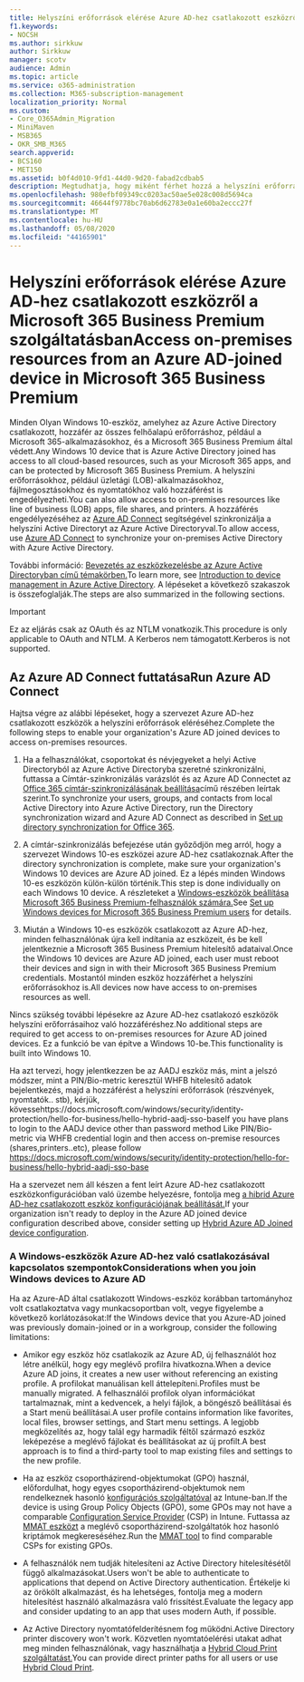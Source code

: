 ```yaml
---
title: Helyszíni erőforrások elérése Azure AD-hez csatlakozott eszközről a Microsoft 365 Vállalati verzióban
f1.keywords:
- NOCSH
ms.author: sirkkuw
author: Sirkkuw
manager: scotv
audience: Admin
ms.topic: article
ms.service: o365-administration
ms.collection: M365-subscription-management
localization_priority: Normal
ms.custom:
- Core_O365Admin_Migration
- MiniMaven
- MSB365
- OKR_SMB_M365
search.appverid:
- BCS160
- MET150
ms.assetid: b0f4d010-9fd1-44d0-9d20-fabad2cdbab5
description: Megtudhatja, hogy miként férhet hozzá a helyszíni erőforrásokhoz, például az üzleti alkalmazásokhoz, a fájlmegosztásokhoz és a nyomtatókhoz egy Azure Active Directoryhoz csatlakozó Windows 10-eszközről.
ms.openlocfilehash: 980efbf09349cc0203ac50ae5e028c008d5694ca
ms.sourcegitcommit: 46644f9778bc70ab6d62783e0a1e60ba2eccc27f
ms.translationtype: MT
ms.contentlocale: hu-HU
ms.lasthandoff: 05/08/2020
ms.locfileid: "44165901"
---
```

# <a name="access-on-premises-resources-from-an-azure-ad-joined-device-in-microsoft-365-business-premium"></a><span data-ttu-id="a6181-103">Helyszíni erőforrások elérése Azure AD-hez csatlakozott eszközről a Microsoft 365 Business Premium szolgáltatásban</span><span class="sxs-lookup"><span data-stu-id="a6181-103">Access on-premises resources from an Azure AD-joined device in Microsoft 365 Business Premium</span></span>

<span data-ttu-id="a6181-104">Minden Olyan Windows 10-eszköz, amelyhez az Azure Active Directory csatlakozott, hozzáfér az összes felhőalapú erőforráshoz, például a Microsoft 365-alkalmazásokhoz, és a Microsoft 365 Business Premium által védett.</span><span class="sxs-lookup"><span data-stu-id="a6181-104">Any Windows 10 device that is Azure Active Directory joined has access to all cloud-based resources, such as your Microsoft 365 apps, and can be protected by Microsoft 365 Business Premium.</span></span> <span data-ttu-id="a6181-105">A helyszíni erőforrásokhoz, például üzletági (LOB)-alkalmazásokhoz, fájlmegosztásokhoz és nyomtatókhoz való hozzáférést is engedélyezheti.</span><span class="sxs-lookup"><span data-stu-id="a6181-105">You can also allow access to on-premises resources like line of business (LOB) apps, file shares, and printers.</span></span> <span data-ttu-id="a6181-106">A hozzáférés engedélyezéséhez az [Azure AD Connect](https://docs.microsoft.com/azure/active-directory/connect/active-directory-aadconnect) segítségével szinkronizálja a helyszíni Active Directoryt az Azure Active Directoryval.</span><span class="sxs-lookup"><span data-stu-id="a6181-106">To allow access, use [Azure AD Connect](https://docs.microsoft.com/azure/active-directory/connect/active-directory-aadconnect) to synchronize your on-premises Active Directory with Azure Active Directory.</span></span> 

<span data-ttu-id="a6181-107">További információ: [Bevezetés az eszközkezelésbe az Azure Active Directoryban című témakörben.](https://docs.microsoft.com/azure/active-directory/device-management-introduction)</span><span class="sxs-lookup"><span data-stu-id="a6181-107">To learn more, see [Introduction to device management in Azure Active Directory](https://docs.microsoft.com/azure/active-directory/device-management-introduction).</span></span>
<span data-ttu-id="a6181-108">A lépéseket a következő szakaszok is összefoglalják.</span><span class="sxs-lookup"><span data-stu-id="a6181-108">The steps are also summarized in the following sections.</span></span>

> [!IMPORTANT]
> <span data-ttu-id="a6181-109">Ez az eljárás csak az OAuth és az NTLM vonatkozik.</span><span class="sxs-lookup"><span data-stu-id="a6181-109">This procedure is only applicable to OAuth and NTLM.</span></span> <span data-ttu-id="a6181-110">A Kerberos nem támogatott.</span><span class="sxs-lookup"><span data-stu-id="a6181-110">Kerberos is not supported.</span></span>
 
## <a name="run-azure-ad-connect"></a><span data-ttu-id="a6181-111">Az Azure AD Connect futtatása</span><span class="sxs-lookup"><span data-stu-id="a6181-111">Run Azure AD Connect</span></span>

<span data-ttu-id="a6181-112">Hajtsa végre az alábbi lépéseket, hogy a szervezet Azure AD-hez csatlakozott eszközök a helyszíni erőforrások eléréséhez.</span><span class="sxs-lookup"><span data-stu-id="a6181-112">Complete the following steps to enable your organization's Azure AD joined devices to access on-premises resources.</span></span>
  
1. <span data-ttu-id="a6181-113">Ha a felhasználókat, csoportokat és névjegyeket a helyi Active Directoryból az Azure Active Directoryba szeretné szinkronizálni, futtassa a Címtár-szinkronizálás varázslót és az Azure AD Connectet az [Office 365 címtár-szinkronizálásának beállítása](https://docs.microsoft.com/office365/enterprise/set-up-directory-synchronization)című részében leírtak szerint.</span><span class="sxs-lookup"><span data-stu-id="a6181-113">To synchronize your users, groups, and contacts from local Active Directory into Azure Active Directory, run the Directory synchronization wizard and Azure AD Connect as described in [Set up directory synchronization for Office 365](https://docs.microsoft.com/office365/enterprise/set-up-directory-synchronization).</span></span>
    
2. <span data-ttu-id="a6181-114">A címtár-szinkronizálás befejezése után győződjön meg arról, hogy a szervezet Windows 10-es eszközei azure AD-hez csatlakoznak.</span><span class="sxs-lookup"><span data-stu-id="a6181-114">After the directory synchronization is complete, make sure your organization's Windows 10 devices are Azure AD joined.</span></span> <span data-ttu-id="a6181-115">Ez a lépés minden Windows 10-es eszközön külön-külön történik.</span><span class="sxs-lookup"><span data-stu-id="a6181-115">This step is done individually on each Windows 10 device.</span></span> <span data-ttu-id="a6181-116">A részleteket a [Windows-eszközök beállítása Microsoft 365 Business Premium-felhasználók számára.](set-up-windows-devices.md)</span><span class="sxs-lookup"><span data-stu-id="a6181-116">See [Set up Windows devices for Microsoft 365 Business Premium users](set-up-windows-devices.md) for details.</span></span> 
    
3. <span data-ttu-id="a6181-117">Miután a Windows 10-es eszközök csatlakozott az Azure AD-hez, minden felhasználónak újra kell indítania az eszközeit, és be kell jelentkeznie a Microsoft 365 Business Premium hitelesítő adataival.</span><span class="sxs-lookup"><span data-stu-id="a6181-117">Once the Windows 10 devices are Azure AD joined, each user must reboot their devices and sign in with their Microsoft 365 Business Premium credentials.</span></span> <span data-ttu-id="a6181-118">Mostantól minden eszköz hozzáférhet a helyszíni erőforrásokhoz is.</span><span class="sxs-lookup"><span data-stu-id="a6181-118">All devices now have access to on-premises resources as well.</span></span>
    
<span data-ttu-id="a6181-119">Nincs szükség további lépésekre az Azure AD-hez csatlakozó eszközök helyszíni erőforrásaihoz való hozzáféréshez.</span><span class="sxs-lookup"><span data-stu-id="a6181-119">No additional steps are required to get access to on-premises resources for Azure AD joined devices.</span></span> <span data-ttu-id="a6181-120">Ez a funkció be van építve a Windows 10-be.</span><span class="sxs-lookup"><span data-stu-id="a6181-120">This functionality is built into Windows 10.</span></span> 

<span data-ttu-id="a6181-121">Ha azt tervezi, hogy jelentkezzen be az AADJ eszköz más, mint a jelszó módszer, mint a PIN/Bio-metric keresztül WHFB hitelesítő adatok bejelentkezés, majd a hozzáférést a helyszíni erőforrások (részvények, nyomtatók.. stb), kérjük, kövessehttps://docs.microsoft.com/windows/security/identity-protection/hello-for-business/hello-hybrid-aadj-sso-base</span><span class="sxs-lookup"><span data-stu-id="a6181-121">If you have plans to login to the AADJ device other than password method Like PIN/Bio-metric via WHFB credential login and then access on-premise resources (shares,printers..etc), please follow https://docs.microsoft.com/windows/security/identity-protection/hello-for-business/hello-hybrid-aadj-sso-base</span></span>
  
<span data-ttu-id="a6181-122">Ha a szervezet nem áll készen a fent leírt Azure AD-hez csatlakozott eszközkonfigurációban való üzembe helyezésre, fontolja meg [a hibrid Azure AD-hez csatlakozott eszköz konfigurációjának beállítását.](manage-windows-devices.md)</span><span class="sxs-lookup"><span data-stu-id="a6181-122">If your organization isn't ready to deploy in the Azure AD joined device configuration described above, consider setting up [Hybrid Azure AD Joined device configuration](manage-windows-devices.md).</span></span>
  
### <a name="considerations-when-you-join-windows-devices-to-azure-ad"></a><span data-ttu-id="a6181-123">A Windows-eszközök Azure AD-hez való csatlakozásával kapcsolatos szempontok</span><span class="sxs-lookup"><span data-stu-id="a6181-123">Considerations when you join Windows devices to Azure AD</span></span>

<span data-ttu-id="a6181-124">Ha az Azure-AD által csatlakozott Windows-eszköz korábban tartományhoz volt csatlakoztatva vagy munkacsoportban volt, vegye figyelembe a következő korlátozásokat:</span><span class="sxs-lookup"><span data-stu-id="a6181-124">If the Windows device that you Azure-AD joined was previously domain-joined or in a workgroup, consider the following limitations:</span></span>
  
- <span data-ttu-id="a6181-125">Amikor egy eszköz höz csatlakozik az Azure AD, új felhasználót hoz létre anélkül, hogy egy meglévő profilra hivatkozna.</span><span class="sxs-lookup"><span data-stu-id="a6181-125">When a device Azure AD joins, it creates a new user without referencing an existing profile.</span></span> <span data-ttu-id="a6181-126">A profilokat manuálisan kell áttelepíteni.</span><span class="sxs-lookup"><span data-stu-id="a6181-126">Profiles must be manually migrated.</span></span> <span data-ttu-id="a6181-127">A felhasználói profilok olyan információkat tartalmaznak, mint a kedvencek, a helyi fájlok, a böngésző beállításai és a Start menü beállításai.</span><span class="sxs-lookup"><span data-stu-id="a6181-127">A user profile contains information like favorites, local files, browser settings, and Start menu settings.</span></span> <span data-ttu-id="a6181-128">A legjobb megközelítés az, hogy talál egy harmadik féltől származó eszköz leképezése a meglévő fájlokat és beállításokat az új profilt.</span><span class="sxs-lookup"><span data-stu-id="a6181-128">A best approach is to find a third-party tool to map existing files and settings to the new profile.</span></span>

- <span data-ttu-id="a6181-129">Ha az eszköz csoportházirend-objektumokat (GPO) használ, előfordulhat, hogy egyes csoportházirend-objektumok nem rendelkeznek hasonló [konfigurációs szolgáltatóval](https://docs.microsoft.com/windows/configuration/provisioning-packages/how-it-pros-can-use-configuration-service-providers) az Intune-ban.</span><span class="sxs-lookup"><span data-stu-id="a6181-129">If the device is using Group Policy Objects (GPO), some GPOs may not have a comparable [Configuration Service Provider](https://docs.microsoft.com/windows/configuration/provisioning-packages/how-it-pros-can-use-configuration-service-providers) (CSP) in Intune.</span></span> <span data-ttu-id="a6181-130">Futtassa az [MMAT eszközt](https://www.microsoft.com/download/details.aspx?id=45520) a meglévő csoportházirend-szolgáltatók hoz hasonló kriptámok megkereséséhez.</span><span class="sxs-lookup"><span data-stu-id="a6181-130">Run the [MMAT tool](https://www.microsoft.com/download/details.aspx?id=45520) to find comparable CSPs for existing GPOs.</span></span>

- <span data-ttu-id="a6181-131">A felhasználók nem tudják hitelesíteni az Active Directory hitelesítésétől függő alkalmazásokat.</span><span class="sxs-lookup"><span data-stu-id="a6181-131">Users won't be able to authenticate to applications that depend on Active Directory authentication.</span></span> <span data-ttu-id="a6181-132">Értékelje ki az örökölt alkalmazást, és ha lehetséges, fontolja meg a modern hitelesítést használó alkalmazásra való frissítést.</span><span class="sxs-lookup"><span data-stu-id="a6181-132">Evaluate the legacy app and consider updating to an app that uses modern Auth, if possible.</span></span>

- <span data-ttu-id="a6181-133">Az Active Directory nyomtatófelderítésnem fog működni.</span><span class="sxs-lookup"><span data-stu-id="a6181-133">Active Directory printer discovery won't work.</span></span> <span data-ttu-id="a6181-134">Közvetlen nyomtatóelérési utakat adhat meg minden felhasználónak, vagy használhatja a [Hybrid Cloud Print szolgáltatást.](https://docs.microsoft.com/windows-server/administration/hybrid-cloud-print/hybrid-cloud-print-deploy)</span><span class="sxs-lookup"><span data-stu-id="a6181-134">You can provide direct printer paths for all users or use [Hybrid Cloud Print](https://docs.microsoft.com/windows-server/administration/hybrid-cloud-print/hybrid-cloud-print-deploy).</span></span>
